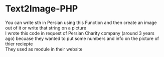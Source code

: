 # Text2Image-PHP
You can write sth in Persian using this Function and then create an image out of it or write that string on a picture
<br>
I wrote this code in request of Persian Charity company (around 3 years ago) becuase they wanted to put some numbers and info on the picture of thier reciepte
<br>
They used as module in their website

